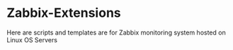 # Zabbix-Extensions

Here are scripts and templates are for Zabbix monitoring system hosted on Linux OS Servers
